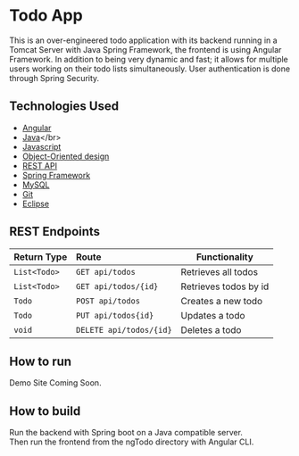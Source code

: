 # Todo App
This is an over-engineered todo application with its backend running in a Tomcat Server with Java Spring Framework, the frontend is using Angular Framework. In addition to being very dynamic and fast; it allows for multiple users working on their todo lists simultaneously. User authentication is done through Spring Security.

## Technologies Used

* [Angular](https://angular.io/)</br>
* [Java](https://en.wikipedia.org/wiki/Java_)</br>
* [Javascript](https://www.javascript.com/)</br>
* [Object-Oriented design](https://stackabuse.com/object-oriented-design-principles-in-java)</br>
* [REST API](https://en.wikipedia.org/wiki/Representational_state_transfer)<br>
* [Spring Framework](https://en.wikipedia.org/wiki/Spring_Framework#Spring_Boot)<br>
* [MySQL](https://www.mysql.com/)</br>
* [Git](https://git-scm.com/)</br>
* [Eclipse](https://www.eclipse.org/ide/)</br>

## REST Endpoints

| Return Type   | Route                           | Functionality              |
|:--------------|:--------------------------------|----------------------------|
|`List<Todo>`   | `GET api/todos`                 | Retrieves all todos        |
|`List<Todo>`   | `GET api/todos/{id}`            | Retrieves todos by id      |
|`Todo`         | `POST api/todos`                | Creates a new todo         |
|`Todo`         | `PUT api/todos{id}`             | Updates a todo             |
|`void`         | `DELETE api/todos/{id}`         | Deletes a todo             |

## How to run
Demo Site Coming Soon.


## How to build
Run the backend with Spring boot on a Java compatible server. <br>
Then run the frontend from the ngTodo directory with Angular CLI.
